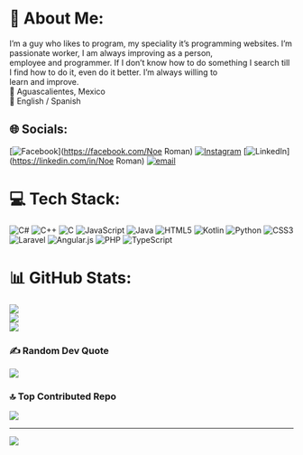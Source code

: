 # 💫 About Me:
I’m a guy who likes to program, my speciality it’s programming websites. I’m passionate worker, I am always improving as a person,<br>employee and programmer. If I don’t know how to do something I search till I find how to do it, even do it better. I’m always willing to<br>learn and improve.<br>📍 Aguascalientes, Mexico<br>📖 English / Spanish


## 🌐 Socials:
[![Facebook](https://img.shields.io/badge/Facebook-%231877F2.svg?logo=Facebook&logoColor=white)](https://facebook.com/Noe Roman) [![Instagram](https://img.shields.io/badge/Instagram-%23E4405F.svg?logo=Instagram&logoColor=white)](https://instagram.com/nera_neo) [![LinkedIn](https://img.shields.io/badge/LinkedIn-%230077B5.svg?logo=linkedin&logoColor=white)](https://linkedin.com/in/Noe Roman) [![email](https://img.shields.io/badge/Email-D14836?logo=gmail&logoColor=white)](mailto:noeezequielroman@gmail.com) 

# 💻 Tech Stack:
![C#](https://img.shields.io/badge/c%23-%23239120.svg?style=for-the-badge&logo=csharp&logoColor=white) ![C++](https://img.shields.io/badge/c++-%2300599C.svg?style=for-the-badge&logo=c%2B%2B&logoColor=white) ![C](https://img.shields.io/badge/c-%2300599C.svg?style=for-the-badge&logo=c&logoColor=white) ![JavaScript](https://img.shields.io/badge/javascript-%23323330.svg?style=for-the-badge&logo=javascript&logoColor=%23F7DF1E) ![Java](https://img.shields.io/badge/java-%23ED8B00.svg?style=for-the-badge&logo=openjdk&logoColor=white) ![HTML5](https://img.shields.io/badge/html5-%23E34F26.svg?style=for-the-badge&logo=html5&logoColor=white) ![Kotlin](https://img.shields.io/badge/kotlin-%237F52FF.svg?style=for-the-badge&logo=kotlin&logoColor=white) ![Python](https://img.shields.io/badge/python-3670A0?style=for-the-badge&logo=python&logoColor=ffdd54) ![CSS3](https://img.shields.io/badge/css3-%231572B6.svg?style=for-the-badge&logo=css3&logoColor=white) ![Laravel](https://img.shields.io/badge/laravel-%23FF2D20.svg?style=for-the-badge&logo=laravel&logoColor=white) ![Angular.js](https://img.shields.io/badge/angular.js-%23E23237.svg?style=for-the-badge&logo=angularjs&logoColor=white) ![PHP](https://img.shields.io/badge/php-%23777BB4.svg?style=for-the-badge&logo=php&logoColor=white) ![TypeScript](https://img.shields.io/badge/typescript-%23007ACC.svg?style=for-the-badge&logo=typescript&logoColor=white)
# 📊 GitHub Stats:
![](https://github-readme-stats.vercel.app/api?username=NoeEz&theme=radical&hide_border=false&include_all_commits=true&count_private=true)<br/>
![](https://nirzak-streak-stats.vercel.app/?user=NoeEz&theme=radical&hide_border=false)<br/>
![](https://github-readme-stats.vercel.app/api/top-langs/?username=NoeEz&theme=radical&hide_border=false&include_all_commits=true&count_private=true&layout=compact)

### ✍️ Random Dev Quote
![](https://quotes-github-readme.vercel.app/api?type=horizontal&theme=radical)

### 🔝 Top Contributed Repo
![](https://github-contributor-stats.vercel.app/api?username=NoeEz&limit=5&theme=dark&combine_all_yearly_contributions=true)

---
[![](https://visitcount.itsvg.in/api?id=NoeEz&icon=0&color=0)](https://visitcount.itsvg.in)

<!-- Proudly created with GPRM ( https://gprm.itsvg.in ) -->
